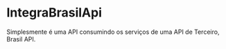 # IntegraBrasilApi
Simplesmente é uma API consumindo os serviços de uma API de Terceiro, Brasil API.
